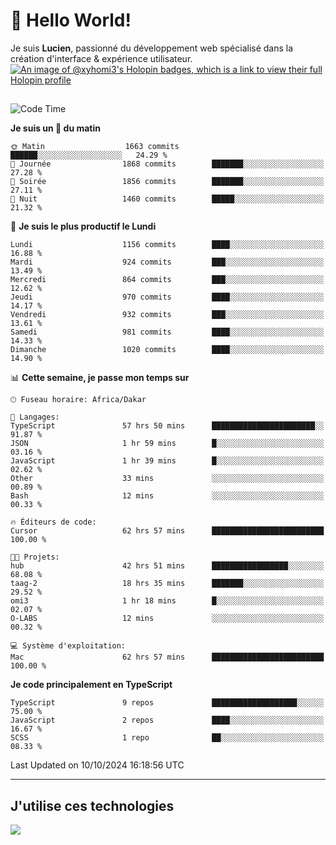 # 👋 Hello World!

Je suis **Lucien**, passionné du développement web spécialisé dans la création d'interface & expérience utilisateur.
[![An image of @xyhomi3's Holopin badges, which is a link to view their full Holopin profile](https://holopin.me/xyhomi3)](https://holopin.io/@xyhomi3)

##

<!--START_SECTION:waka-->
![Code Time](http://img.shields.io/badge/Code%20Time-2%2C256%20hrs%2014%20mins-blue)

**Je suis un 🐤 du matin** 

```text
🌞 Matin                  1663 commits        ██████░░░░░░░░░░░░░░░░░░░   24.29 % 
🌆 Journée                1868 commits        ███████░░░░░░░░░░░░░░░░░░   27.28 % 
🌃 Soirée                 1856 commits        ███████░░░░░░░░░░░░░░░░░░   27.11 % 
🌙 Nuit                   1460 commits        █████░░░░░░░░░░░░░░░░░░░░   21.32 % 
```
📅 **Je suis le plus productif le Lundi** 

```text
Lundi                    1156 commits        ████░░░░░░░░░░░░░░░░░░░░░   16.88 % 
Mardi                    924 commits         ███░░░░░░░░░░░░░░░░░░░░░░   13.49 % 
Mercredi                 864 commits         ███░░░░░░░░░░░░░░░░░░░░░░   12.62 % 
Jeudi                    970 commits         ████░░░░░░░░░░░░░░░░░░░░░   14.17 % 
Vendredi                 932 commits         ███░░░░░░░░░░░░░░░░░░░░░░   13.61 % 
Samedi                   981 commits         ████░░░░░░░░░░░░░░░░░░░░░   14.33 % 
Dimanche                 1020 commits        ████░░░░░░░░░░░░░░░░░░░░░   14.90 % 
```


📊 **Cette semaine, je passe mon temps sur** 

```text
🕑︎ Fuseau horaire: Africa/Dakar

💬 Langages: 
TypeScript               57 hrs 50 mins      ███████████████████████░░   91.87 % 
JSON                     1 hr 59 mins        █░░░░░░░░░░░░░░░░░░░░░░░░   03.16 % 
JavaScript               1 hr 39 mins        █░░░░░░░░░░░░░░░░░░░░░░░░   02.62 % 
Other                    33 mins             ░░░░░░░░░░░░░░░░░░░░░░░░░   00.89 % 
Bash                     12 mins             ░░░░░░░░░░░░░░░░░░░░░░░░░   00.33 % 

🔥 Éditeurs de code: 
Cursor                   62 hrs 57 mins      █████████████████████████   100.00 % 

🐱‍💻 Projets: 
hub                      42 hrs 51 mins      █████████████████░░░░░░░░   68.08 % 
taag-2                   18 hrs 35 mins      ███████░░░░░░░░░░░░░░░░░░   29.52 % 
omi3                     1 hr 18 mins        █░░░░░░░░░░░░░░░░░░░░░░░░   02.07 % 
O-LABS                   12 mins             ░░░░░░░░░░░░░░░░░░░░░░░░░   00.32 % 

💻 Système d'exploitation: 
Mac                      62 hrs 57 mins      █████████████████████████   100.00 % 
```

**Je code principalement en TypeScript** 

```text
TypeScript               9 repos             ███████████████████░░░░░░   75.00 % 
JavaScript               2 repos             ████░░░░░░░░░░░░░░░░░░░░░   16.67 % 
SCSS                     1 repo              ██░░░░░░░░░░░░░░░░░░░░░░░   08.33 % 
```




 Last Updated on 10/10/2024 16:18:56 UTC
<!--END_SECTION:waka-->
---

## J'utilise ces technologies

<p align="left">
  <a href="https://skillicons.dev">
    <img src="https://skillicons.dev/icons?i=ts,js,md,scss,tailwind,react,docker,express,astro,vite,nextjs,vercel,figma,ableton" />
  </a>
</p>

